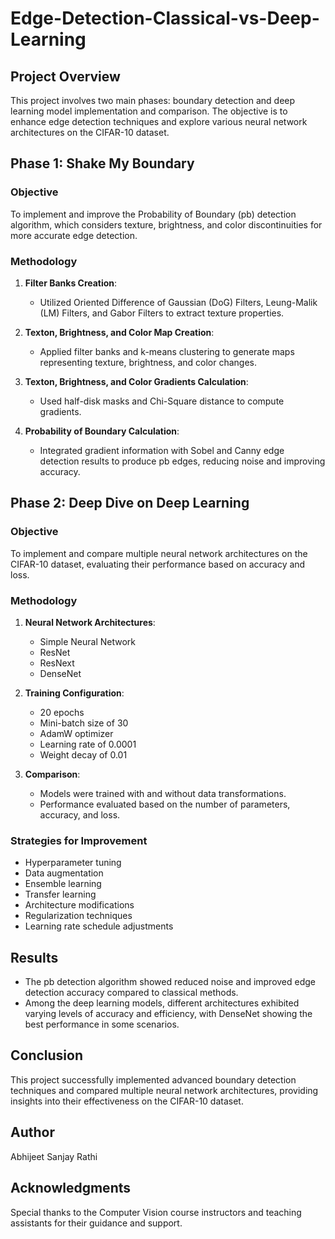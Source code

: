 # Edge-Detection-Classical-vs-Deep-Learning

## Project Overview
This project involves two main phases: boundary detection and deep learning model implementation and comparison. The objective is to enhance edge detection techniques and explore various neural network architectures on the CIFAR-10 dataset.

## Phase 1: Shake My Boundary
### Objective
To implement and improve the Probability of Boundary (pb) detection algorithm, which considers texture, brightness, and color discontinuities for more accurate edge detection.

### Methodology
1. **Filter Banks Creation**:
   - Utilized Oriented Difference of Gaussian (DoG) Filters, Leung-Malik (LM) Filters, and Gabor Filters to extract texture properties.

2. **Texton, Brightness, and Color Map Creation**:
   - Applied filter banks and k-means clustering to generate maps representing texture, brightness, and color changes.

3. **Texton, Brightness, and Color Gradients Calculation**:
   - Used half-disk masks and Chi-Square distance to compute gradients.

4. **Probability of Boundary Calculation**:
   - Integrated gradient information with Sobel and Canny edge detection results to produce pb edges, reducing noise and improving accuracy.

## Phase 2: Deep Dive on Deep Learning
### Objective
To implement and compare multiple neural network architectures on the CIFAR-10 dataset, evaluating their performance based on accuracy and loss.

### Methodology
1. **Neural Network Architectures**:
   - Simple Neural Network
   - ResNet
   - ResNext
   - DenseNet

2. **Training Configuration**:
   - 20 epochs
   - Mini-batch size of 30
   - AdamW optimizer
   - Learning rate of 0.0001
   - Weight decay of 0.01

3. **Comparison**:
   - Models were trained with and without data transformations.
   - Performance evaluated based on the number of parameters, accuracy, and loss.

### Strategies for Improvement
- Hyperparameter tuning
- Data augmentation
- Ensemble learning
- Transfer learning
- Architecture modifications
- Regularization techniques
- Learning rate schedule adjustments

## Results
- The pb detection algorithm showed reduced noise and improved edge detection accuracy compared to classical methods.
- Among the deep learning models, different architectures exhibited varying levels of accuracy and efficiency, with DenseNet showing the best performance in some scenarios.

## Conclusion
This project successfully implemented advanced boundary detection techniques and compared multiple neural network architectures, providing insights into their effectiveness on the CIFAR-10 dataset.

## Author
Abhijeet Sanjay Rathi

## Acknowledgments
Special thanks to the Computer Vision course instructors and teaching assistants for their guidance and support.
